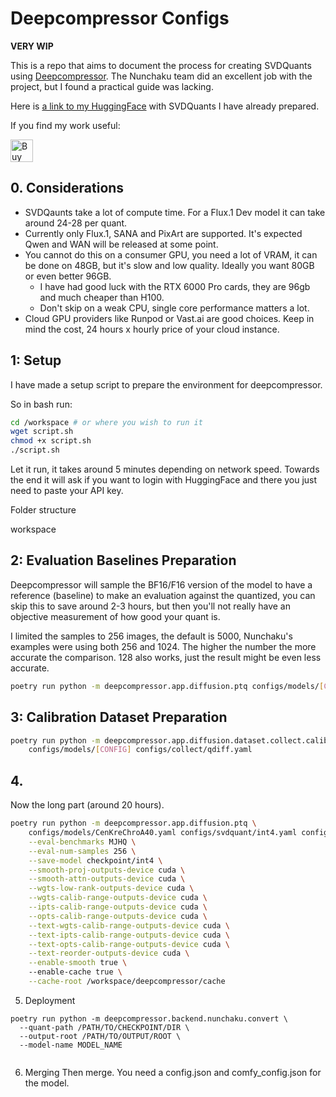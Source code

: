 # Deepcompressor Configs

**VERY WIP**

This is a repo that aims to document the process for creating SVDQuants using [Deepcompressor](https://github.com/nunchaku-tech/deepcompressor). The Nunchaku team did an excellent job with the project, but I found a practical guide was lacking.

Here is [a link to my HuggingFace](https://huggingface.co/spooknik) with SVDQuants I have already prepared.

If you find my work useful:

<a href='https://ko-fi.com/B0B21MPRDT' target='_blank'><img height='36' style='border:0px;height:36px;' src='https://storage.ko-fi.com/cdn/kofi6.png?v=6' border='0' alt='Buy Me a Coffee at ko-fi.com' /></a>

## 0. Considerations

- SVDQaunts take a lot of compute time. For a Flux.1 Dev model it can take around 24-28 per quant.
- Currently only Flux.1, SANA and PixArt are supported. It's expected Qwen and WAN will be released at some point.
- You cannot do this on a consumer GPU, you need a lot of VRAM, it can be done on 48GB, but it's slow and low quality. Ideally you want 80GB or even better 96GB. 
    - I have had good luck with the RTX 6000 Pro cards, they are 96gb and much cheaper than H100.
    - Don't skip on a weak CPU, single core performance matters a lot. 
- Cloud GPU providers like Runpod or Vast.ai are good choices. Keep in mind the cost, 24 hours x hourly price of your cloud instance. 

## 1: Setup

I have made a setup script to prepare the environment for deepcompressor.

So in bash run:

```bash
cd /workspace # or where you wish to run it
wget script.sh
chmod +x script.sh
./script.sh
```
Let it run, it takes around 5 minutes depending on network speed. Towards the end it will ask if you want to login with HuggingFace and there you just need to paste your API key. 

Folder structure

workspace


## 2: Evaluation Baselines Preparation

Deepcompressor will sample the BF16/F16 version of the model to have a reference (baseline) to make an evaluation against the quantized, you can skip this to save around 2-3 hours, but then you'll not really have an objective measurement of how good your quant is. 

I limited the samples to 256 images, the default is 5000, Nunchaku's examples were using both 256 and 1024. The higher the number the more accurate the comparison. 128 also works, just the result might be even less accurate. 


```bash
poetry run python -m deepcompressor.app.diffusion.ptq configs/models/[CONFIG] --output-dirname reference
```


## 3: Calibration Dataset Preparation


```bash
poetry run python -m deepcompressor.app.diffusion.dataset.collect.calib \
    configs/models/[CONFIG] configs/collect/qdiff.yaml
```



## 4.

Now the long part (around 20 hours).  

```bash
poetry run python -m deepcompressor.app.diffusion.ptq \
    configs/models/CenKreChroA40.yaml configs/svdquant/int4.yaml configs/svdquant/fast.yaml \
    --eval-benchmarks MJHQ \
    --eval-num-samples 256 \
    --save-model checkpoint/int4 \
    --smooth-proj-outputs-device cuda \
    --smooth-attn-outputs-device cuda \
    --wgts-low-rank-outputs-device cuda \
    --wgts-calib-range-outputs-device cuda \
    --ipts-calib-range-outputs-device cuda \
    --opts-calib-range-outputs-device cuda \
    --text-wgts-calib-range-outputs-device cuda \
    --text-ipts-calib-range-outputs-device cuda \
    --text-opts-calib-range-outputs-device cuda \
    --text-reorder-outputs-device cuda \
    --enable-smooth true \   
    --enable-cache true \
    --cache-root /workspace/deepcompressor/cache
```
5. Deployment

```
poetry run python -m deepcompressor.backend.nunchaku.convert \
  --quant-path /PATH/TO/CHECKPOINT/DIR \
  --output-root /PATH/TO/OUTPUT/ROOT \
  --model-name MODEL_NAME


```

6. Merging
Then merge. You need a config.json and comfy_config.json for the model. 

